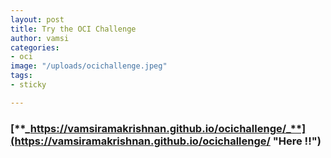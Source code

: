 ```yaml
---
layout: post
title: Try the OCI Challenge
author: vamsi
categories:
- oci
image: "/uploads/ocichallenge.jpeg"
tags:
- sticky

---
```

### [**_https://vamsiramakrishnan.github.io/ocichallenge/_**](https://vamsiramakrishnan.github.io/ocichallenge/ "Here !!")